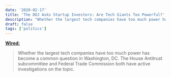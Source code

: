 ```yaml
---
date: '2020-02-17'
title: 'The DOJ Asks Startup Investors: Are Tech Giants Too Powerful?'
description: "Whether the largest tech companies have too much power has become a common question in Washington, DC. The House Antitrust subcommittee and Federal Trade Commission both have active investigations on the topic."
draft: false
tags: ['politics']
---
```


**[Wired:](https://www.wired.com/story/doj-startup-investors-tech-giants-too-powerful/)**

> Whether the largest tech companies have too much power has become a common question in Washington, DC. The House Antitrust subcommittee and Federal Trade Commission both have active investigations on the topic.<!-- excerpt -->
